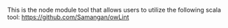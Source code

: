 This is the node module tool that allows users to utilize the following scala tool: https://github.com/Samangan/owLint

